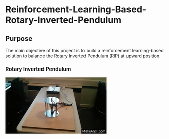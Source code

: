 # Reinforcement-Learning-Based-Rotary-Inverted-Pendulum
Purpose
-------

The main objective of this project is to build a reinforcement learning-based solution to balance the Rotary Inverted Pendulum (RIP) at upward position.

### Rotary Inverted Pendulum
![alt text](https://github.com/QusaiHroub/Reinforcement-Learning-Based-Rotary-Inverted-Pendulum/blob/base/images/rotary-inverted-pendulum.gif)
